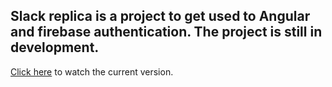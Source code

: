 ## Slack replica is a project to get used to Angular and firebase authentication. The project is still in development.

[Click here](https://slack-replica-fawn.vercel.app/) to watch the current version.
